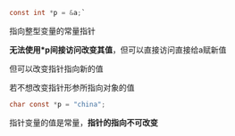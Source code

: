 ```c
const int *p = &a;`
```

指向整型变量的常量指针

**无法使用*p间接访问改变其值**，但可以直接访问直接给a赋新值

但可以改变指针指向新的值 

若不想改变指针形参所指向对象的值

```c
char const *p = "china";
```

指针变量的值是常量，**指针的指向不可改变**

